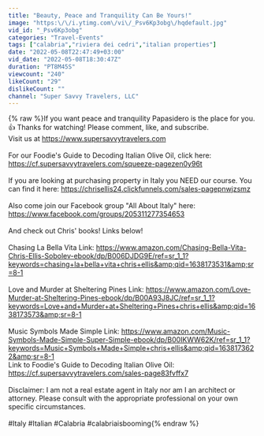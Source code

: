 ```yaml
---
title: "Beauty, Peace and Tranquility Can Be Yours!"
image: "https:\/\/i.ytimg.com\/vi\/_Psv6Kp3obg\/hqdefault.jpg"
vid_id: "_Psv6Kp3obg"
categories: "Travel-Events"
tags: ["calabria","riviera dei cedri","italian properties"]
date: "2022-05-08T22:47:49+03:00"
vid_date: "2022-05-08T18:30:47Z"
duration: "PT8M45S"
viewcount: "240"
likeCount: "29"
dislikeCount: ""
channel: "Super Savvy Travelers, LLC"
---
```

{% raw %}If you want peace and tranquility Papasidero is the place for you. <br />👍 Thanks for watching! Please comment, like, and subscribe.<br /> Visit us at <a rel="nofollow" target="blank" href="https://www.supersavvytravelers.com">https://www.supersavvytravelers.com</a><br /><br />For our Foodie's Guide to Decoding Italian Olive Oil, click here:<br /><a rel="nofollow" target="blank" href="https://cf.supersavvytravelers.com/squeeze-pagezen0y96t">https://cf.supersavvytravelers.com/squeeze-pagezen0y96t</a><br /><br />If you are looking at purchasing property in Italy you NEED our course. You can find it here: <a rel="nofollow" target="blank" href="https://chrisellis24.clickfunnels.com/sales-pagepnwjzsmz">https://chrisellis24.clickfunnels.com/sales-pagepnwjzsmz</a><br /><br />Also come join our Facebook group &quot;All About Italy&quot; here: <a rel="nofollow" target="blank" href="https://www.facebook.com/groups/205311277354653">https://www.facebook.com/groups/205311277354653</a><br /><br />And check out Chris' books! Links below!<br /><br />Chasing La Bella Vita Link: <a rel="nofollow" target="blank" href="https://www.amazon.com/Chasing-Bella-Vita-Chris-Ellis-Sobolev-ebook/dp/B006DJDG9E/ref=sr_1_1?keywords=chasing+la+bella+vita+chris+ellis&amp;qid=1638173531&amp;sr=8-1">https://www.amazon.com/Chasing-Bella-Vita-Chris-Ellis-Sobolev-ebook/dp/B006DJDG9E/ref=sr_1_1?keywords=chasing+la+bella+vita+chris+ellis&amp;qid=1638173531&amp;sr=8-1</a><br /><br />Love and Murder at Sheltering Pines Link: <a rel="nofollow" target="blank" href="https://www.amazon.com/Love-Murder-at-Sheltering-Pines-ebook/dp/B00A93J8JC/ref=sr_1_1?keywords=Love+and+Murder+at+Sheltering+Pines+chris+ellis&amp;qid=1638173573&amp;sr=8-1">https://www.amazon.com/Love-Murder-at-Sheltering-Pines-ebook/dp/B00A93J8JC/ref=sr_1_1?keywords=Love+and+Murder+at+Sheltering+Pines+chris+ellis&amp;qid=1638173573&amp;sr=8-1</a><br /><br />Music Symbols Made Simple Link: <a rel="nofollow" target="blank" href="https://www.amazon.com/Music-Symbols-Made-Simple-Super-Simple-ebook/dp/B00IKWW62K/ref=sr_1_1?keywords=Music+Symbols+Made+Simple+chris+ellis&amp;qid=1638173622&amp;sr=8-1">https://www.amazon.com/Music-Symbols-Made-Simple-Super-Simple-ebook/dp/B00IKWW62K/ref=sr_1_1?keywords=Music+Symbols+Made+Simple+chris+ellis&amp;qid=1638173622&amp;sr=8-1</a><br />Link to Foodie's Guide to Decoding Italian Olive Oil: <a rel="nofollow" target="blank" href="https://cf.supersavvytravelers.com/sales-page83fvffx7">https://cf.supersavvytravelers.com/sales-page83fvffx7</a><br /><br />Disclaimer: I am not a real estate agent in Italy nor am I an architect or attorney. Please consult with the appropriate professional on your own specific circumstances.<br /><br />#Italy #Italian #Calabria #calabriaisbooming{% endraw %}
